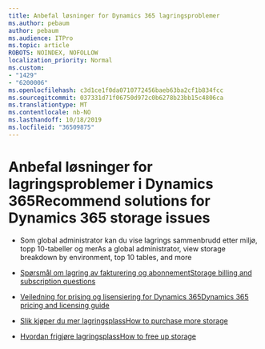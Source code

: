 ```yaml
---
title: Anbefal løsninger for Dynamics 365 lagringsproblemer
ms.author: pebaum
author: pebaum
ms.audience: ITPro
ms.topic: article
ROBOTS: NOINDEX, NOFOLLOW
localization_priority: Normal
ms.custom:
- "1429"
- "6200006"
ms.openlocfilehash: c3d1ce1f0da0710772456baeb63ba2cf1b834fcc
ms.sourcegitcommit: 037331d71f06750d972c0b6278b23bb15c4806ca
ms.translationtype: MT
ms.contentlocale: nb-NO
ms.lasthandoff: 10/18/2019
ms.locfileid: "36509875"
---
```

# <a name="recommend-solutions-for-dynamics-365-storage-issues"></a><span data-ttu-id="5bb69-102">Anbefal løsninger for lagringsproblemer i Dynamics 365</span><span class="sxs-lookup"><span data-stu-id="5bb69-102">Recommend solutions for Dynamics 365 storage issues</span></span>

* <span data-ttu-id="5bb69-103">Som global administrator kan du vise lagrings sammenbrudd etter miljø, topp 10-tabeller og mer</span><span class="sxs-lookup"><span data-stu-id="5bb69-103">As a global administrator, view storage breakdown by environment, top 10 tables, and more</span></span>

* [<span data-ttu-id="5bb69-104">Spørsmål om lagring av fakturering og abonnement</span><span class="sxs-lookup"><span data-stu-id="5bb69-104">Storage billing and subscription questions</span></span>](https://docs.microsoft.com/dynamics365/customer-engagement/admin/contact-information-microsoft-dynamics-365-online-billing-support)

* [<span data-ttu-id="5bb69-105">Veiledning for prising og lisensiering for Dynamics 365</span><span class="sxs-lookup"><span data-stu-id="5bb69-105">Dynamics 365 pricing and licensing guide</span></span>](https://dynamics.microsoft.com/pricing/)

* [<span data-ttu-id="5bb69-106">Slik kjøper du mer lagringsplass</span><span class="sxs-lookup"><span data-stu-id="5bb69-106">How to purchase more storage</span></span>](https://docs.microsoft.com/dynamics365/customer-engagement/admin/manage-storage#add-storage-to-dynamics-365-online)

* [<span data-ttu-id="5bb69-107">Hvordan frigjøre lagringsplass</span><span class="sxs-lookup"><span data-stu-id="5bb69-107">How to free up storage</span></span>](https://docs.microsoft.com/dynamics365/customer-engagement/admin/free-storage-space)

